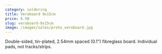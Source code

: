 ```yaml
---
category: soldering
title: Veroboard 9x15cm
price: 6.50
slug: veroboard-9x15cm
image: /images/sales/proto_veroboard.jpg
---
```

Double-sided, tin-plated, 2.54mm spaced (0.1") fibreglass board. Individual pads, not tracks/strips.

